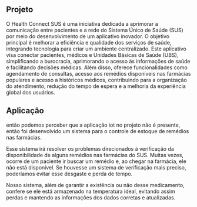 ## Projeto
O Health Connect SUS é uma iniciativa dedicada a aprimorar a comunicação 
entre pacientes e a rede do Sistema Único de Saúde (SUS) por meio do 
desenvolvimento de um aplicativo inovador. O objetivo principal é melhorar a 
eficiência e qualidade dos serviços de saúde, integrando tecnologia para criar um 
ambiente centralizado. Este aplicativo visa conectar pacientes, médicos e Unidades 
Básicas de Saúde (UBS), simplificando a burocracia, aprimorando o acesso às 
informações de saúde e facilitando decisões médicas. Além disso, oferece 
funcionalidades como agendamento de consultas, acesso aos remédios disponíveis 
nas farmácias populares e acesso a históricos médicos, contribuindo para a 
organização do atendimento, redução do tempo de espera e a melhoria da 
experiência global dos usuários.

## Aplicação
então podemos perceber que  a aplicação iot no projeto não é presente, então foi desenvolvido um sistema para o controle de estoque de remédios nas farmácias.

Esse sistema irá resolver os problemas direcionados à verificação da disponibilidade de alguns remédios nas farmácias do SUS. Muitas vezes, ocorre de um paciente ir buscar um remédio e, ao chegar na farmácia, ele não está disponível. Se houvesse um sistema de verificação mais preciso, poderíamos evitar esse desgaste e perda de tempo.

Nosso sistema, além de garantir a existência ou não desse medicamento, confere se ele está armazenado na temperatura ideal, evitando assim perdas e mantendo as informações dos dados corretas e atualizadas.


